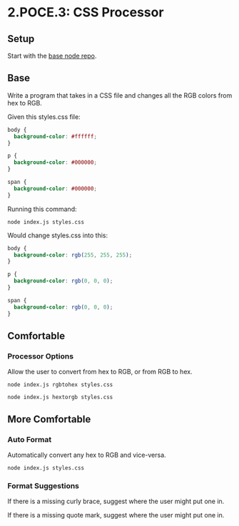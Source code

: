 # 2.POCE.3: CSS Processor

## Setup

Start with the [base node repo](https://github.com/rocketacademy/base-node-swe1).

## Base

Write a program that takes in a CSS file and changes all the RGB colors from hex to RGB.

Given this styles.css file:

```css
body {
  background-color: #ffffff;
}

p {
  background-color: #000000;
}

span {
  background-color: #000000;
}
```

Running this command:

```text
node index.js styles.css
```

Would change styles.css into this:

```css
body {
  background-color: rgb(255, 255, 255);
}

p {
  background-color: rgb(0, 0, 0);
}

span {
  background-color: rgb(0, 0, 0);
}
```

## Comfortable

### Processor Options

Allow the user to convert from hex to RGB, or from RGB to hex.

```text
node index.js rgbtohex styles.css
```

```text
node index.js hextorgb styles.css
```

## More Comfortable

### Auto Format

Automatically convert any hex to RGB and vice-versa.

```text
node index.js styles.css
```

### Format Suggestions

If there is a missing curly brace, suggest where the user might put one in.

If there is a missing quote mark, suggest where the user might put one in.

